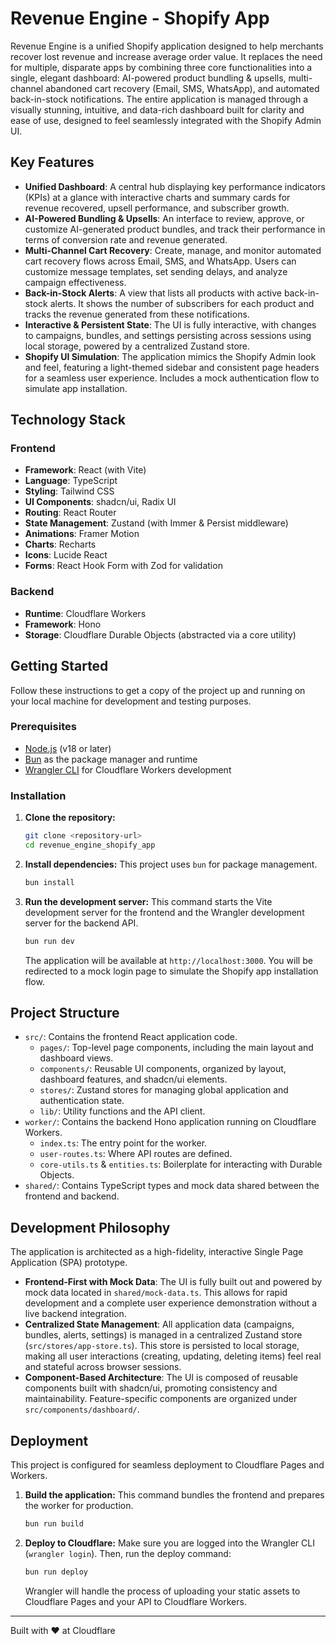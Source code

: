 # Revenue Engine - Shopify App
Revenue Engine is a unified Shopify application designed to help merchants recover lost revenue and increase average order value. It replaces the need for multiple, disparate apps by combining three core functionalities into a single, elegant dashboard: AI-powered product bundling & upsells, multi-channel abandoned cart recovery (Email, SMS, WhatsApp), and automated back-in-stock notifications.
The entire application is managed through a visually stunning, intuitive, and data-rich dashboard built for clarity and ease of use, designed to feel seamlessly integrated with the Shopify Admin UI.
## Key Features
-   **Unified Dashboard**: A central hub displaying key performance indicators (KPIs) at a glance with interactive charts and summary cards for revenue recovered, upsell performance, and subscriber growth.
-   **AI-Powered Bundling & Upsells**: An interface to review, approve, or customize AI-generated product bundles, and track their performance in terms of conversion rate and revenue generated.
-   **Multi-Channel Cart Recovery**: Create, manage, and monitor automated cart recovery flows across Email, SMS, and WhatsApp. Users can customize message templates, set sending delays, and analyze campaign effectiveness.
-   **Back-in-Stock Alerts**: A view that lists all products with active back-in-stock alerts. It shows the number of subscribers for each product and tracks the revenue generated from these notifications.
-   **Interactive & Persistent State**: The UI is fully interactive, with changes to campaigns, bundles, and settings persisting across sessions using local storage, powered by a centralized Zustand store.
-   **Shopify UI Simulation**: The application mimics the Shopify Admin look and feel, featuring a light-themed sidebar and consistent page headers for a seamless user experience. Includes a mock authentication flow to simulate app installation.
## Technology Stack
### Frontend
-   **Framework**: React (with Vite)
-   **Language**: TypeScript
-   **Styling**: Tailwind CSS
-   **UI Components**: shadcn/ui, Radix UI
-   **Routing**: React Router
-   **State Management**: Zustand (with Immer & Persist middleware)
-   **Animations**: Framer Motion
-   **Charts**: Recharts
-   **Icons**: Lucide React
-   **Forms**: React Hook Form with Zod for validation
### Backend
-   **Runtime**: Cloudflare Workers
-   **Framework**: Hono
-   **Storage**: Cloudflare Durable Objects (abstracted via a core utility)
## Getting Started
Follow these instructions to get a copy of the project up and running on your local machine for development and testing purposes.
### Prerequisites
-   [Node.js](https://nodejs.org/) (v18 or later)
-   [Bun](https://bun.sh/) as the package manager and runtime
-   [Wrangler CLI](https://developers.cloudflare.com/workers/wrangler/install-and-update/) for Cloudflare Workers development
### Installation
1.  **Clone the repository:**
    ```sh
    git clone <repository-url>
    cd revenue_engine_shopify_app
    ```
2.  **Install dependencies:**
    This project uses `bun` for package management.
    ```sh
    bun install
    ```
3.  **Run the development server:**
    This command starts the Vite development server for the frontend and the Wrangler development server for the backend API.
    ```sh
    bun run dev
    ```
    The application will be available at `http://localhost:3000`. You will be redirected to a mock login page to simulate the Shopify app installation flow.
## Project Structure
-   `src/`: Contains the frontend React application code.
    -   `pages/`: Top-level page components, including the main layout and dashboard views.
    -   `components/`: Reusable UI components, organized by layout, dashboard features, and shadcn/ui elements.
    -   `stores/`: Zustand stores for managing global application and authentication state.
    -   `lib/`: Utility functions and the API client.
-   `worker/`: Contains the backend Hono application running on Cloudflare Workers.
    -   `index.ts`: The entry point for the worker.
    -   `user-routes.ts`: Where API routes are defined.
    -   `core-utils.ts` & `entities.ts`: Boilerplate for interacting with Durable Objects.
-   `shared/`: Contains TypeScript types and mock data shared between the frontend and backend.
## Development Philosophy
The application is architected as a high-fidelity, interactive Single Page Application (SPA) prototype.
-   **Frontend-First with Mock Data**: The UI is fully built out and powered by mock data located in `shared/mock-data.ts`. This allows for rapid development and a complete user experience demonstration without a live backend integration.
-   **Centralized State Management**: All application data (campaigns, bundles, alerts, settings) is managed in a centralized Zustand store (`src/stores/app-store.ts`). This store is persisted to local storage, making all user interactions (creating, updating, deleting items) feel real and stateful across browser sessions.
-   **Component-Based Architecture**: The UI is composed of reusable components built with shadcn/ui, promoting consistency and maintainability. Feature-specific components are organized under `src/components/dashboard/`.
## Deployment
This project is configured for seamless deployment to Cloudflare Pages and Workers.
1.  **Build the application:**
    This command bundles the frontend and prepares the worker for production.
    ```sh
    bun run build
    ```
2.  **Deploy to Cloudflare:**
    Make sure you are logged into the Wrangler CLI (`wrangler login`). Then, run the deploy command:
    ```sh
    bun run deploy
    ```
    Wrangler will handle the process of uploading your static assets to Cloudflare Pages and your API to Cloudflare Workers.
---
Built with ❤️ at Cloudflare